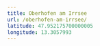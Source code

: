 ```yaml
---
title: Oberhofen am Irrsee
url: /oberhofen-am-irrsee/
latitude: 47.952175700000005
longitude: 13.3057993
---
```

